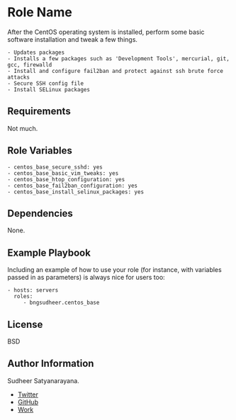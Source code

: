 Role Name
=========

After the CentOS operating system is installed, perform some basic software installation and tweak a few things.

    - Updates packages
    - Installs a few packages such as 'Development Tools', mercurial, git, gcc, firewalld
    - Install and configure fail2ban and protect against ssh brute force attacks
    - Secure SSH config file
    - Install SELinux packages

Requirements
------------

Not much.

Role Variables
--------------

    - centos_base_secure_sshd: yes
    - centos_base_basic_vim_tweaks: yes
    - centos_base_htop_configuration: yes
    - centos_base_fail2ban_configuration: yes
    - centos_base_install_selinux_packages: yes

Dependencies
------------

None.

Example Playbook
----------------

Including an example of how to use your role (for instance, with variables passed in as parameters) is always nice for users too:

    - hosts: servers
      roles:
         - bngsudheer.centos_base

License
-------

BSD

Author Information
------------------

Sudheer Satyanarayana.
* [Twitter](https://twitter.com/bngsudheer)
* [GitHub](https://github.com/bngsudheer)
* [Work](https://www.gavika.com/)
